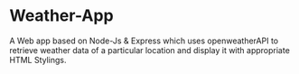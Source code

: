 # Weather-App
A Web app based on Node-Js &amp; Express which uses openweatherAPI to retrieve weather data of a particular location and display it with appropriate HTML Stylings.
